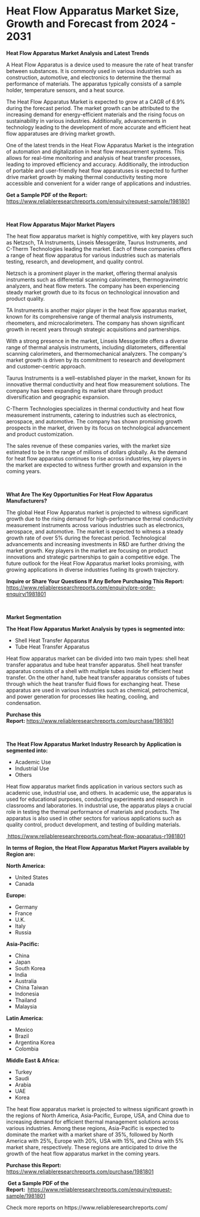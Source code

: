 <p><h1>Heat Flow Apparatus Market Size, Growth and Forecast from 2024 - 2031</h1></p><p><strong>Heat Flow Apparatus Market Analysis and Latest Trends</strong></p>
<p><p>A Heat Flow Apparatus is a device used to measure the rate of heat transfer between substances. It is commonly used in various industries such as construction, automotive, and electronics to determine the thermal performance of materials. The apparatus typically consists of a sample holder, temperature sensors, and a heat source.</p><p>The Heat Flow Apparatus Market is expected to grow at a CAGR of 6.9% during the forecast period. The market growth can be attributed to the increasing demand for energy-efficient materials and the rising focus on sustainability in various industries. Additionally, advancements in technology leading to the development of more accurate and efficient heat flow apparatuses are driving market growth.</p><p>One of the latest trends in the Heat Flow Apparatus Market is the integration of automation and digitalization in heat flow measurement systems. This allows for real-time monitoring and analysis of heat transfer processes, leading to improved efficiency and accuracy. Additionally, the introduction of portable and user-friendly heat flow apparatuses is expected to further drive market growth by making thermal conductivity testing more accessible and convenient for a wider range of applications and industries.</p></p>
<p><strong>Get a Sample PDF of the Report:&nbsp;</strong> <a href="https://www.reliableresearchreports.com/enquiry/request-sample/1981801">https://www.reliableresearchreports.com/enquiry/request-sample/1981801</a></p>
<p>&nbsp;</p>
<p><strong>Heat Flow Apparatus Major Market Players</strong></p>
<p><p>The heat flow apparatus market is highly competitive, with key players such as Netzsch, TA Instruments, Linseis Messgeräte, Taurus Instruments, and C-Therm Technologies leading the market. Each of these companies offers a range of heat flow apparatus for various industries such as materials testing, research, and development, and quality control.</p><p>Netzsch is a prominent player in the market, offering thermal analysis instruments such as differential scanning calorimeters, thermogravimetric analyzers, and heat flow meters. The company has been experiencing steady market growth due to its focus on technological innovation and product quality.</p><p>TA Instruments is another major player in the heat flow apparatus market, known for its comprehensive range of thermal analysis instruments, rheometers, and microcalorimeters. The company has shown significant growth in recent years through strategic acquisitions and partnerships.</p><p>With a strong presence in the market, Linseis Messgeräte offers a diverse range of thermal analysis instruments, including dilatometers, differential scanning calorimeters, and thermomechanical analyzers. The company's market growth is driven by its commitment to research and development and customer-centric approach.</p><p>Taurus Instruments is a well-established player in the market, known for its innovative thermal conductivity and heat flow measurement solutions. The company has been expanding its market share through product diversification and geographic expansion.</p><p>C-Therm Technologies specializes in thermal conductivity and heat flow measurement instruments, catering to industries such as electronics, aerospace, and automotive. The company has shown promising growth prospects in the market, driven by its focus on technological advancement and product customization.</p><p>The sales revenue of these companies varies, with the market size estimated to be in the range of millions of dollars globally. As the demand for heat flow apparatus continues to rise across industries, key players in the market are expected to witness further growth and expansion in the coming years.</p></p>
<p>&nbsp;</p>
<p><strong>What Are The Key Opportunities For Heat Flow Apparatus Manufacturers?</strong></p>
<p><p>The global Heat Flow Apparatus market is projected to witness significant growth due to the rising demand for high-performance thermal conductivity measurement instruments across various industries such as electronics, aerospace, and automotive. The market is expected to witness a steady growth rate of over 5% during the forecast period. Technological advancements and increasing investments in R&D are further driving the market growth. Key players in the market are focusing on product innovations and strategic partnerships to gain a competitive edge. The future outlook for the Heat Flow Apparatus market looks promising, with growing applications in diverse industries fueling its growth trajectory.</p></p>
<p><strong>Inquire or Share Your Questions If Any Before Purchasing This Report:</strong> <a href="https://www.reliableresearchreports.com/enquiry/pre-order-enquiry/1981801">https://www.reliableresearchreports.com/enquiry/pre-order-enquiry/1981801</a></p>
<p>&nbsp;</p>
<p><strong>Market Segmentation</strong></p>
<p><strong>The Heat Flow Apparatus Market Analysis by types is segmented into:</strong></p>
<p><ul><li>Shell Heat Transfer Apparatus</li><li>Tube Heat Transfer Apparatus</li></ul></p>
<p><p>Heat flow apparatus market can be divided into two main types: shell heat transfer apparatus and tube heat transfer apparatus. Shell heat transfer apparatus consists of a shell with multiple tubes inside for efficient heat transfer. On the other hand, tube heat transfer apparatus consists of tubes through which the heat transfer fluid flows for exchanging heat. These apparatus are used in various industries such as chemical, petrochemical, and power generation for processes like heating, cooling, and condensation.</p></p>
<p><strong>Purchase this Report:&nbsp;</strong><a href="https://www.reliableresearchreports.com/purchase/1981801">https://www.reliableresearchreports.com/purchase/1981801</a></p>
<p>&nbsp;</p>
<p><strong>The Heat Flow Apparatus Market Industry Research by Application is segmented into:</strong></p>
<p><ul><li>Academic Use</li><li>Industrial Use</li><li>Others</li></ul></p>
<p><p>Heat flow apparatus market finds application in various sectors such as academic use, industrial use, and others. In academic use, the apparatus is used for educational purposes, conducting experiments and research in classrooms and laboratories. In industrial use, the apparatus plays a crucial role in testing the thermal performance of materials and products. The apparatus is also used in other sectors for various applications such as quality control, product development, and testing of building materials.</p></p>
<p><a href="https://www.reliableresearchreports.com/heat-flow-apparatus-r1981801">&nbsp;https://www.reliableresearchreports.com/heat-flow-apparatus-r1981801</a></p>
<p><strong>In terms of Region, the Heat Flow Apparatus Market Players available by Region are:</strong></p>
<p>
    <p> <strong> North America: </strong>
        <ul>
            <li>United States</li>
            <li>Canada</li>
        </ul>
        </p> 
    <p> <strong> Europe: </strong>
        <ul>
            <li>Germany</li>
            <li>France</li>
            <li>U.K.</li>
            <li>Italy</li>
            <li>Russia</li>
        </ul>
        </p> 
    <p> <strong> Asia-Pacific: </strong>
        <ul>
            <li>China</li>
            <li>Japan</li>
            <li>South Korea</li>
            <li>India</li>
            <li>Australia</li>
            <li>China Taiwan</li>
            <li>Indonesia</li>
            <li>Thailand</li>
            <li>Malaysia</li>
        </ul>
        </p> 
    <p> <strong> Latin America: </strong>
        <ul>
            <li>Mexico</li>
            <li>Brazil</li>
            <li>Argentina Korea</li>
            <li>Colombia</li>
        </ul>
        </p> 
    <p> <strong> Middle East & Africa: </strong>
        <ul>
            <li>Turkey</li>
            <li>Saudi</li>
            <li>Arabia</li>
            <li>UAE</li>
            <li>Korea</li>
        </ul>
    </p>
    </p>
<p><p>The heat flow apparatus market is projected to witness significant growth in the regions of North America, Asia-Pacific, Europe, USA, and China due to increasing demand for efficient thermal management solutions across various industries. Among these regions, Asia-Pacific is expected to dominate the market with a market share of 35%, followed by North America with 25%, Europe with 20%, USA with 15%, and China with 5% market share, respectively. These regions are anticipated to drive the growth of the heat flow apparatus market in the coming years.</p></p>
<p><strong>Purchase this Report: </strong><a href="https://www.reliableresearchreports.com/purchase/1981801">https://www.reliableresearchreports.com/purchase/1981801</a></p>
<p>&nbsp;<strong>Get a Sample PDF of the Report:&nbsp;&nbsp;</strong><a href="https://www.reliableresearchreports.com/enquiry/request-sample/1981801">https://www.reliableresearchreports.com/enquiry/request-sample/1981801</a></p>
<p><strong></strong></p>
<p>Check more reports on https://www.reliableresearchreports.com/</p>